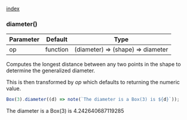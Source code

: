 [index](../../nb/api/index.md)
### diameter()
Parameter|Default|Type
---|---|---
op|function|(diameter) => (shape) => diameter

Computes the longest distance between any two points in the shape to determine the generalized diameter.

This is then transformed by _op_ which defaults to returning the numeric value.

```JavaScript
Box(3).diameter((d) => note(`The diameter is a Box(3) is ${d}`));
```

The diameter is a Box(3) is 4.242640687119285
